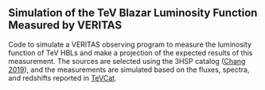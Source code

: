 ## Simulation of the TeV Blazar Luminosity Function Measured by VERITAS

Code to simulate a VERITAS observing program to measure the luminosity function of TeV HBLs and make a projection of the expected results of this measurement. The sources are selected using the 3HSP catalog ([Chang 2019](https://ui.adsabs.harvard.edu/abs/2019A%26A...632A..77C/abstract)), and the measurements are simulated based on the fluxes, spectra, and redshifts reported in [TeVCat](http://tevcat.uchicago.edu/).
